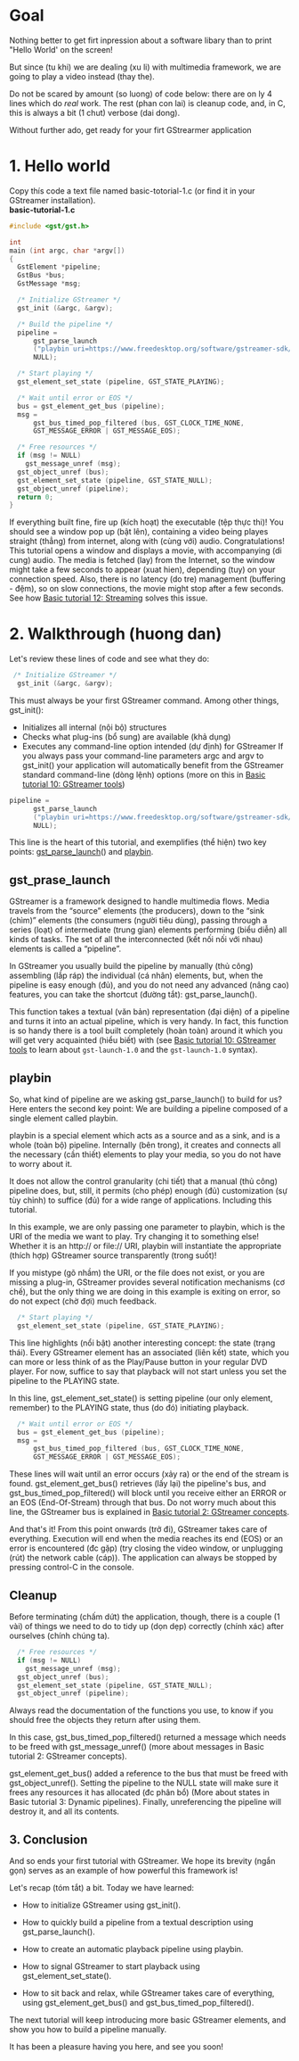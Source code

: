 # Goal
Nothing better to get firt inpression about a software libary than to print "Hello World' on the screen!

But since (tu khi) we are dealing (xu li) with multimedia framework, we are going to play a video instead (thay the).  

Do not be scared by amount (so luong) of code below: there are on ly 4 lines which do _real_ work. The rest (phan con lai) is cleanup code, and, in C, this is always a bit (1 chut) verbose (dai dong).  

Without further ado, get ready for your firt GStrearmer application
# 1. Hello world
Copy thís code a text file named basic-totorial-1.c (or find it in your GStreamer installation).  
**basic-tutorial-1.c**  
```C
#include <gst/gst.h>

int
main (int argc, char *argv[])
{
  GstElement *pipeline;
  GstBus *bus;
  GstMessage *msg;

  /* Initialize GStreamer */
  gst_init (&argc, &argv);

  /* Build the pipeline */
  pipeline =
      gst_parse_launch
      ("playbin uri=https://www.freedesktop.org/software/gstreamer-sdk/data/media/sintel_trailer-480p.webm",
      NULL);

  /* Start playing */
  gst_element_set_state (pipeline, GST_STATE_PLAYING);

  /* Wait until error or EOS */
  bus = gst_element_get_bus (pipeline);
  msg =
      gst_bus_timed_pop_filtered (bus, GST_CLOCK_TIME_NONE,
      GST_MESSAGE_ERROR | GST_MESSAGE_EOS);

  /* Free resources */
  if (msg != NULL)
    gst_message_unref (msg);
  gst_object_unref (bus);
  gst_element_set_state (pipeline, GST_STATE_NULL);
  gst_object_unref (pipeline);
  return 0;
}
```
If everything built fine, fire up (kích hoạt) the executable (tệp thực thi)! You should see a window pop up (bật lên), containing a video being playes straight (thẳng) from internet, along with (cùng với) audio. Congratulations!  
This tutorial opens a window and displays a movie, with accompanying (di cung) audio. The media is fetched (lay) from the Internet, so the window might take a few seconds to appear (xuat hien), depending (tuy) on your connection speed. Also, there is no latency (do tre) management (buffering - đệm), so on slow connections, the movie might stop after a few seconds. See how [Basic tutorial 12: Streaming](https://gstreamer.freedesktop.org/documentation/tutorials/basic/streaming.html) solves this issue.
# 2. Walkthrough (huong dan)
Let's review these lines of code and see what they do:
```C
 /* Initialize GStreamer */
  gst_init (&argc, &argv);
```  
This must always be your first GStreamer command. Among other things, gst_init():
* Initializes all internal (nội bộ) structures
* Checks what plug-ins (bổ sung) are available (khả dụng)
* Executes any command-line option intended (dự định) for GStreamer
If you always pass your command-line parameters argc and argv to gst_init() your application will automatically benefit from the GStreamer standard command-line (dòng lệnh) options (more on this in [Basic tutorial 10: GStreamer tools](https://gstreamer.freedesktop.org/documentation/tutorials/basic/gstreamer-tools.html))
```C
pipeline =
      gst_parse_launch
      ("playbin uri=https://www.freedesktop.org/software/gstreamer-sdk/data/media/sintel_trailer-480p.webm",
      NULL);
```
This line is the heart of this tutorial, and exemplifies (thể hiện) two key points: [gst_parse_launch](https://gstreamer.freedesktop.org/documentation/gstreamer/gstparse.html#gst_parse_launch)() and [playbin](https://gstreamer.freedesktop.org/documentation/playback/playbin.html?gi-language=c#playbin).
## gst_prase_launch
GStreamer is a framework designed to handle multimedia flows. Media travels from the “source” elements (the producers), down to the “sink (chìm)” elements (the consumers (người tiêu dùng), passing through a series (loạt) of intermediate (trung gian) elements performing (biểu diễn) all kinds of tasks. The set of all the interconnected (kết nối nối với nhau) elements is called a “pipeline”.

In GStreamer you usually build the pipeline by manually (thủ công) assembling (lắp ráp) the individual (cá nhân) elements, but, when the pipeline is easy enough (đủ), and you do not need any advanced (nâng cao) features, you can take the shortcut (đường tắt): gst_parse_launch().

This function takes a textual (văn bản) representation (đại diện) of a pipeline and turns it into an actual pipeline, which is very handy. In fact, this function is so handy there is a tool built completely (hoàn toàn) around it which you will get very acquainted (hiểu biết) with (see [Basic tutorial 10: GStreamer tools](https://gstreamer.freedesktop.org/documentation/tutorials/basic/gstreamer-tools.html?gi-language=c) to learn about `gst-launch-1.0` and the `gst-launch-1.0` syntax).

## playbin
So, what kind of pipeline are we asking gst_parse_launch() to build for us? Here enters the second key point: We are building a pipeline composed of a single element called playbin.

playbin is a special element which acts as a source and as a sink, and is a whole (toàn bộ) pipeline. Internally (bên trong), it creates and connects all the necessary (cần thiết) elements to play your media, so you do not have to worry about it.

It does not allow the control granularity (chi tiết) that a manual (thủ công) pipeline does, but, still, it permits (cho phép) enough (đủ) customization (sự tùy chỉnh) to suffice (đủ) for a wide range of applications. Including this tutorial.

In this example, we are only passing one parameter to playbin, which is the URI of the media we want to play. Try changing it to something else! Whether it is an http:// or file:// URI, playbin will instantiate the appropriate (thích hợp) GStreamer source transparently (trong suốt)!

If you mistype (gõ nhầm) the URI, or the file does not exist, or you are missing a plug-in, GStreamer provides several notification mechanisms (cơ chế), but the only thing we are doing in this example is exiting on error, so do not expect (chờ đợi) much feedback.
```C
  /* Start playing */
  gst_element_set_state (pipeline, GST_STATE_PLAYING);
```
This line highlights (nổi bật) another interesting concept: the state (trạng thái). Every GStreamer element has an associated (liên kết) state, which you can more or less think of as the Play/Pause button in your regular DVD player. For now, suffice to say that playback will not start unless you set the pipeline to the PLAYING state.

In this line, gst_element_set_state() is setting pipeline (our only element, remember) to the PLAYING state, thus (do đó) initiating playback.
```C
  /* Wait until error or EOS */
  bus = gst_element_get_bus (pipeline);
  msg =
      gst_bus_timed_pop_filtered (bus, GST_CLOCK_TIME_NONE,
      GST_MESSAGE_ERROR | GST_MESSAGE_EOS);
```
These lines will wait until an error occurs (xảy ra) or the end of the stream is found. gst_element_get_bus() retrieves (lấy lại) the pipeline's bus, and gst_bus_timed_pop_filtered() will block until you receive either an ERROR or an EOS (End-Of-Stream) through that bus. Do not worry much about this line, the GStreamer bus is explained in [Basic tutorial 2: GStreamer concepts](https://gstreamer.freedesktop.org/documentation/tutorials/basic/concepts.html?gi-language=c).

And that's it! From this point onwards (trở đi), GStreamer takes care of everything. Execution will end when the media reaches its end (EOS) or an error is encountered (đc gặp) (try closing the video window, or unplugging (rút) the network cable (cáp)). The application can always be stopped by pressing control-C in the console.
## Cleanup
Before terminating (chấm dứt) the application, though, there is a couple (1 vài) of things we need to do to tidy up (dọn dẹp) correctly (chính xác) after ourselves (chính chúng ta).
```C
  /* Free resources */
  if (msg != NULL)
    gst_message_unref (msg);
  gst_object_unref (bus);
  gst_element_set_state (pipeline, GST_STATE_NULL);
  gst_object_unref (pipeline);
```
Always read the documentation of the functions you use, to know if you should free the objects they return after using them.

In this case, gst_bus_timed_pop_filtered() returned a message which needs to be freed with gst_message_unref() (more about messages in Basic tutorial 2: GStreamer concepts).

gst_element_get_bus() added a reference to the bus that must be freed with gst_object_unref(). Setting the pipeline to the NULL state will make sure it frees any resources it has allocated (đc phân bổ) (More about states in Basic tutorial 3: Dynamic pipelines). Finally, unreferencing the pipeline will destroy it, and all its contents.
## 3. Conclusion
And so ends your first tutorial with GStreamer. We hope its brevity (ngắn gọn) serves as an example of how powerful this framework is!

Let's recap (tóm tắt) a bit. Today we have learned:

* How to initialize GStreamer using gst_init().

* How to quickly build a pipeline from a textual description using gst_parse_launch().

* How to create an automatic playback pipeline using playbin.

* How to signal GStreamer to start playback using gst_element_set_state().

* How to sit back and relax, while GStreamer takes care of everything, using gst_element_get_bus() and gst_bus_timed_pop_filtered().

The next tutorial will keep introducing more basic GStreamer elements, and show you how to build a pipeline manually.

It has been a pleasure having you here, and see you soon!
